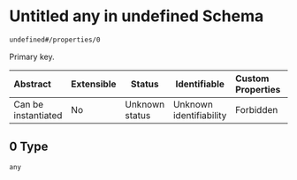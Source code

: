 # Untitled any in undefined Schema

```txt
undefined#/properties/0
```

Primary key.


| Abstract            | Extensible | Status         | Identifiable            | Custom Properties | Additional Properties | Access Restrictions | Defined In                                                                              |
| :------------------ | ---------- | -------------- | ----------------------- | :---------------- | --------------------- | ------------------- | --------------------------------------------------------------------------------------- |
| Can be instantiated | No         | Unknown status | Unknown identifiability | Forbidden         | Allowed               | none                | [signal_phase.schema.json\*](../../out/signal_phase.schema.json "open original schema") |

## 0 Type

`any`
